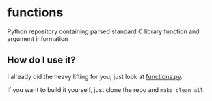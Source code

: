 # functions

Python repository containing parsed standard C library function and argument information

## How do I use it?

I already did the heavy lifting for you, just look at [functions.py][1].

If you want to build it yourself, just clone the repo and `make clean all`.

[1]: https://github.com/zachriggle/functions/blob/master/functions.py
